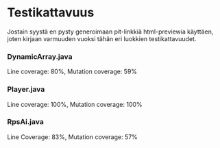 # Testikattavuus

Jostain syystä en pysty generoimaan pit-linkkiä html-previewia käyttäen, joten kirjaan varmuuden vuoksi tähän eri luokkien testikattavuudet.

### DynamicArray.java
Line coverage: 80%, Mutation coverage: 59%

### Player.java
Line coverage: 100%, Mutation coverage: 100%

### RpsAi.java
Line Coverage: 83%, Mutation coverage: 57%

